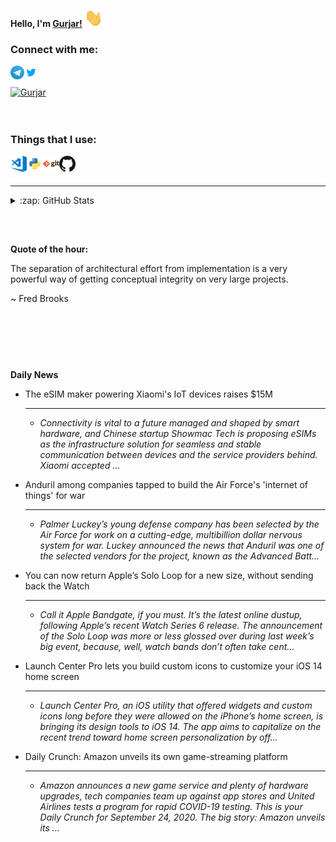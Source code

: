 #### Hello, I'm [Gurjar!](https://GurjarKing.github.io) <img src="https://raw.githubusercontent.com/ABSphreak/ABSphreak/master/gifs/Hi.gif" width="30px"></h2>


### Connect with me:

[<img align="left" alt="Gurjar | Telegram" width="22px" src="https://raw.githubusercontent.com/github/explore/80688e429a7d4ef2fca1e82350fe8e3517d3494d/topics/telegram/telegram.png" />][Telegram]
[<img align="left" alt="Gurjar | Twitter" width="22px" src="https://raw.githubusercontent.com/github/explore/80688e429a7d4ef2fca1e82350fe8e3517d3494d/topics/twitter/twitter.png" />][Twitter]
<br >
<br >
<a href="https://github.com/GurjarKing"><img src="https://komarev.com/ghpvc/?username=GurjarKing" alt="Gurjar" /></a> <br />
<br />
<br />
<!-- <br >

![](https://visitor-badge.glitch.me/badge?page_id=GurjarKing)

<br /> -->

### Things that I use:

[<img align="left" alt="Visual Studio Code" width="26px" src="https://raw.githubusercontent.com/github/explore/80688e429a7d4ef2fca1e82350fe8e3517d3494d/topics/visual-studio-code/visual-studio-code.png" />][VSCode]
[<img align="left" alt="Python" width="26px" src="https://raw.githubusercontent.com/github/explore/80688e429a7d4ef2fca1e82350fe8e3517d3494d/topics/python/python.png" />][Python]
[<img align="left" alt="Git" width="26px" src="https://raw.githubusercontent.com/github/explore/80688e429a7d4ef2fca1e82350fe8e3517d3494d/topics/git/git.png" />][Git]
[<img align="left" alt="GitHub" width="26px" src="https://raw.githubusercontent.com/github/explore/78df643247d429f6cc873026c0622819ad797942/topics/github/github.png" />][Github]

<br />
<br />

---
<details>
  <summary>:zap: GitHub Stats</summary>

<img align="left" alt="Gurjar's Github Stats" src="https://github-readme-stats.vercel.app/api?username=GurjarKing&show_icons=true&hide_border=true&count_private=true&include_all_commit=true&theme=algolia" />

</details>

<!-- ### 🔔 My latest tweet
<a href="https://twitter.com/Gurjar_King43" target="_blank">
	<img src="https://github.com/GurjarKing/GurjarKing/raw/master/tweet.png" width="70%" align="center" alt="Click to view on Twitter" title="My latest tweet, as an image"/>
</a> -->
<br>

<pre>

</pre>

**Quote of the hour:**

The separation of architectural effort from implementation is a very powerful way of getting conceptual integrity on very large projects.

~ Fred Brooks
<pre>

</pre>
<br>
<pre>


</pre>
<strong>Daily News</strong>
  
  - The eSIM maker powering Xiaomi's IoT devices raises $15M
     <hr/>
     
      - *Connectivity is vital to a future managed and shaped by smart hardware, and Chinese startup Showmac Tech is proposing eSIMs as the infrastructure solution for seamless and stable communication between devices and the service providers behind. Xiaomi accepted …*
     
  - Anduril among companies tapped to build the Air Force's 'internet of things' for war
      <hr/>
      
      - *Palmer Luckey’s young defense company has been selected by the Air Force for work on a cutting-edge, multibillion dollar nervous system for war. Luckey announced the news that Anduril was one of the selected vendors for the project, known as the Advanced Batt…*
      
  - You can now return Apple’s Solo Loop for a new size, without sending back the Watch
      <hr/>
      
      - *Call it Apple Bandgate, if you must. It’s the latest online dustup, following Apple’s recent Watch Series 6 release. The announcement of the Solo Loop was more or less glossed over during last week’s big event, because, well, watch bands don’t often take cent…*
      
  - Launch Center Pro lets you build custom icons to customize your iOS 14 home screen
      <hr/>
      
      - *Launch Center Pro, an iOS utility that offered widgets and custom icons long before they were allowed on the iPhone’s home screen, is bringing its design tools to iOS 14. The app aims to capitalize on the recent trend toward home screen personalization by off…*
       
  - Daily Crunch: Amazon unveils its own game-streaming platform
      <hr/>
       
       - *Amazon announces a new game service and plenty of hardware upgrades, tech companies team up against app stores and United Airlines tests a program for rapid COVID-19 testing. This is your Daily Crunch for September 24, 2020. The big story: Amazon unveils its …*
      

<br />

[VSCode]: https://code.visualstudio.com/
[Python]: https://www.python.org/
[Git]: https://git-scm.com/
[Github]: https://github.com/
[Telegram]: https://t.me/Gurjar_King/
[Twitter]: https://twitter.com/Gurjar_King43/
